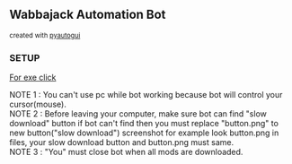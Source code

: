 <h2>Wabbajack Automation Bot</h2>
<small>created with <a href = "https://pypi.org/project/PyAutoGUI/">pyautogui</a></small>
<h3>SETUP</h3>
<a href = "https://drive.google.com/file/d/1ESz3ArzGmO9K89ONlh8KjwIzwJ8APuD4/view?usp=sharing">For exe click</a>
<p>
NOTE 1   : You can't use pc while bot working because bot will control your cursor(mouse).<br>
NOTE 2   : Before leaving your computer, make sure bot can find "slow download" button if bot can't find then you must replace "button.png" to new button("slow download") screenshot for example look button.png in files, your slow download button and button.png must same.<br>
NOTE 3   : "You" must close bot when all mods are downloaded.
</p>
